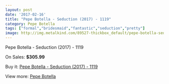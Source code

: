 ```yaml
---
layout: post
date: '2017-02-16'
title: "Pepe Botella - Seduction (2017) - 1119"
category: Pepe Botella
tags: ["formal","bridesmaid","fantastic","seduction","pretty"]
image: http://img.metalkind.com/89527-thickbox_default/pepe-botella-seduction-2017-1119.jpg
---
```

Pepe Botella - Seduction (2017) - 1119

On Sales: **$305.99**
<a href="https://www.metalkind.com/en/pepe-botella/21291-pepe-botella-seduction-2017-1119.html"><amp-img layout="responsive" width="600" height="600" src="//img.metalkind.com/89527-thickbox_default/pepe-botella-seduction-2017-1119.jpg" alt="Pepe Botella - Seduction (2017) - 1119 0" /></a>

Buy it: [Pepe Botella - Seduction (2017) - 1119](https://www.metalkind.com/en/pepe-botella/21291-pepe-botella-seduction-2017-1119.html "Pepe Botella - Seduction (2017) - 1119")

View more: [Pepe Botella](https://www.metalkind.com/en/100-pepe-botella "Pepe Botella")